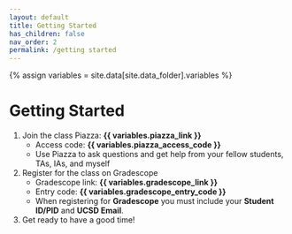```yaml
---
layout: default
title: Getting Started
has_children: false
nav_order: 2
permalink: /getting started
---
```


{% assign variables = site.data[site.data_folder].variables %}
# Getting Started

1. Join the class Piazza: **{{ variables.piazza_link }}** 
   - Access code: **{{ variables.piazza_access_code }}** 
   - Use Piazza to ask questions and get help from your fellow students, TAs, IAs, and myself
2. Register for the class on Gradescope
   -  Gradescope link: **{{ variables.gradescope_link }}**
   -  Entry code: **{{ variables.gradescope_entry_code }}**
   -  When registering for **Gradescope** you must include your **Student ID/PID** and **UCSD Email**.
3. Get ready to have a good time!
